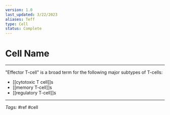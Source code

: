 ```yaml
---
version: 1.0
last_updated: 3/22/2023
aliases: Teff
type: Cell
status: Complete
---
```


# Cell Name
---
"Effector T-cell" is a broad term for the following major subtypes of T-cells:
- [[cytotoxic T cell]]s
- [[memory T-cell]]s
- [[regulatory T-cell]]s

---
_Tags:_ #ref #cell